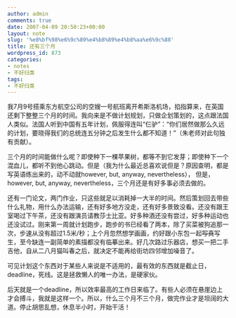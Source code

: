 ```yaml
---
author: admin
comments: true
date: 2007-04-09 20:50:23+00:00
layout: note
slug: '%e8%bf%98%e6%9c%89%e4%b8%89%e4%b8%aa%e6%9c%88'
title: 还有三个月
wordpress_id: 873
categories:
- notes
- 不好归类
tags:
- 不好归类
---
```


我7月9号搭乘东方航空公司的空嫂一号航班离开希斯洛机场，掐指算来，在英国还剩下整整三个月的时间。我向来是不做计划规划，只做企划策划的，这点跟法国人类似。法国人听到中国有五年计划，佩服得连叫“仨驴”：“你们居然做那么久远的计划，要晓得我们的总统连五分钟之后发生什么都不知道！”（朱老师对此句独有贡献）。

三个月的时间能做什么呢？即使种下一棵苹果树，都等不到它发芽；即使种下一个混血儿，都听不到他心跳动。但是（我为什么最近总喜欢说但是？原因查明，都是写英语练出来的，动不动就however, but, anyway, nevertheless）， 但是，however, but, anyway, nevertheless，三个月还是有好多事必须去做的。

还有一门论文，两门作业，只这些就足以消耗掉一大半的时间。然后策划回去带些什么礼物，用什么办法运输，还有好多地方没走，还有好多景致没看。还没有跟王室喝过下午茶，还没有跟演员请教莎士比亚。好多种酒还没有尝过，好多种运动也还没试过。刚来第一周就计划跑步，跑步的书已经看了两本，除了买菜被狗追那一次，步速从没有超过1.5米/秒；上个月忽然想学画画，约好跟小东包一起<del>写真</del>写生，至今缺连一副简单的素描都没有临摹出来。好几次路过乐器店，想买一把二手吉他，自从二八月猫叫春之后，就决定不能再给街坊四邻增加噪音了。

可见计划这个东西对于某些人来说是不适用的，最有效的东西就是截止日，deadline，死线。这是拯救懒人的唯一办法，是硬家伙。

后天就是一个deadline，所以效率最高的工作日来临了。有些人必须在悬崖边上才会搏斗，我就是这样一个。所以，什么三个月不三个月，做完作业才是坦阔的大道。停止胡思乱想，休息半小时，开始干活！
